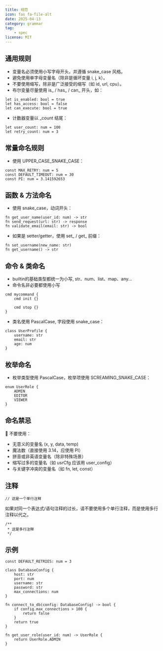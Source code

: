 ```yaml
---
title: 规范
icon: fas fa-file-alt
date: 2025-04-13
category: grammar
tag: 
    - spec
license: MIT
---
```


## 通用规则

* 变量名必须使用小写字母开头，并遵循 snake_case 风格。
* 避免使用单字母变量名（除非是循环变量 i, j, k）。
* 不要使用缩写，除非是广泛接受的缩写（如 id, url, cpu）。
* 布尔变量尽量使用 is_ / has_ / can_ 开头，如：
```hulo
let is_enabled: bool = true
let has_access: bool = false
let can_execute: bool = true
```
* 计数器变量以 _count 结尾：
```hulo
let user_count: num = 100
let retry_count: num = 3
```

## 常量命名规则
* 使用 UPPER_CASE_SNAKE_CASE：
```hulo
const MAX_RETRY: num = 5
const DEFAULT_TIMEOUT: num = 30
const PI: num = 3.141592653
```

## 函数 & 方法命名
* 使用 snake_case，动词开头：
```hulo
fn get_user_name(user_id: num) -> str
fn send_request(url: str) -> response
fn validate_email(email: str) -> bool
```
* 如果是 setter/getter，使用 set_ / get_ 前缀：
```hulo
fn set_username(new_name: str)
fn get_username() -> str
```

## 命令 & 类命名

* builtin的基础类型都统一为小写, str、num、list、map、any...
* 命令名非必要都使用小写

```hulo
cmd mycommand {
    cmd init {}

    cmd stop {}
}
```

* 类名使用 PascalCase, 字段使用 snake_case：
```hulo
class UserProfile {
    username: str
    email: str
    age: num
}
```

## 枚举命名

* 枚举类型使用 PascalCase，枚举项使用 SCREAMING_SNAKE_CASE：
```hulo
enum UserRole {
    ADMIN
    EDITOR
    VIEWER
}
```

## 命名禁忌
🚫 不要使用：

* 无意义的变量名 (x, y, data, temp)
* 魔法数（直接使用 3.14，应使用 PI）
* 拼音或非英语变量名（除非特殊场景）
* 缩写过多的变量名（如 usrCfg 应该用 user_config）
* 与关键字冲突的变量名（如 fn, let, const）

## 注释

```hulo
// 这是一个单行注释
```

如果对同一个表达式/语句注释的过长，请不要使用多个单行注释，而是使用多行注释以代之。
```hulo
/**
 * 这是多行注释
 */
```

## 示例
```hulo
const DEFAULT_RETRIES: num = 3

class DatabaseConfig {
    host: str
    port: num
    username: str
    password: str
    max_connections: num
}

fn connect_to_db(config: DatabaseConfig) -> bool {
    if config.max_connections > 100 {
        return false
    }
    return true
}

fn get_user_role(user_id: num) -> UserRole {
    return UserRole.ADMIN
}
```